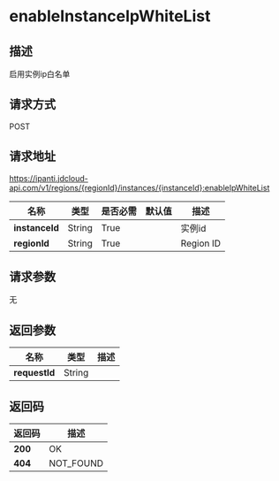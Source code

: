 # enableInstanceIpWhiteList


## 描述
启用实例ip白名单

## 请求方式
POST

## 请求地址
https://ipanti.jdcloud-api.com/v1/regions/{regionId}/instances/{instanceId}:enableIpWhiteList

|名称|类型|是否必需|默认值|描述|
|---|---|---|---|---|
|**instanceId**|String|True||实例id|
|**regionId**|String|True||Region ID|

## 请求参数
无


## 返回参数
|名称|类型|描述|
|---|---|---|
|**requestId**|String||



## 返回码
|返回码|描述|
|---|---|
|**200**|OK|
|**404**|NOT_FOUND|
